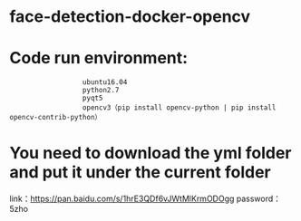 # face-detection-docker-opencv
# Code run environment:
                      ubuntu16.04
                      python2.7 
                      pyqt5
                      opencv3（pip install opencv-python | pip install opencv-contrib-python）
                      
# You need to download the yml folder and put it under the current folder
link：https://pan.baidu.com/s/1hrE3QDf6vJWtMlKrmODOgg 
password：5zho 
